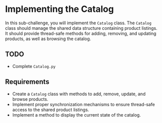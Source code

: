 # Implementing the Catalog

In this sub-challenge, you will implement the `Catalog` class. The `Catalog` class should manage the shared data structure containing product listings. It should provide thread-safe methods for adding, removing, and updating products, as well as browsing the catalog.

## TODO

- Complete `Catalog.py`

## Requirements

- Create a `Catalog` class with methods to add, remove, update, and browse products.
- Implement proper synchronization mechanisms to ensure thread-safe access to the shared product listings.
- Implement a method to display the current state of the catalog.

